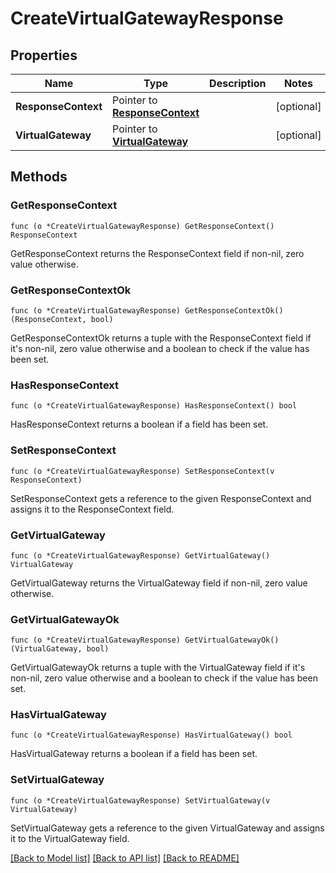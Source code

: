 # CreateVirtualGatewayResponse

## Properties

Name | Type | Description | Notes
------------ | ------------- | ------------- | -------------
**ResponseContext** | Pointer to [**ResponseContext**](ResponseContext.md) |  | [optional] 
**VirtualGateway** | Pointer to [**VirtualGateway**](VirtualGateway.md) |  | [optional] 

## Methods

### GetResponseContext

`func (o *CreateVirtualGatewayResponse) GetResponseContext() ResponseContext`

GetResponseContext returns the ResponseContext field if non-nil, zero value otherwise.

### GetResponseContextOk

`func (o *CreateVirtualGatewayResponse) GetResponseContextOk() (ResponseContext, bool)`

GetResponseContextOk returns a tuple with the ResponseContext field if it's non-nil, zero value otherwise
and a boolean to check if the value has been set.

### HasResponseContext

`func (o *CreateVirtualGatewayResponse) HasResponseContext() bool`

HasResponseContext returns a boolean if a field has been set.

### SetResponseContext

`func (o *CreateVirtualGatewayResponse) SetResponseContext(v ResponseContext)`

SetResponseContext gets a reference to the given ResponseContext and assigns it to the ResponseContext field.

### GetVirtualGateway

`func (o *CreateVirtualGatewayResponse) GetVirtualGateway() VirtualGateway`

GetVirtualGateway returns the VirtualGateway field if non-nil, zero value otherwise.

### GetVirtualGatewayOk

`func (o *CreateVirtualGatewayResponse) GetVirtualGatewayOk() (VirtualGateway, bool)`

GetVirtualGatewayOk returns a tuple with the VirtualGateway field if it's non-nil, zero value otherwise
and a boolean to check if the value has been set.

### HasVirtualGateway

`func (o *CreateVirtualGatewayResponse) HasVirtualGateway() bool`

HasVirtualGateway returns a boolean if a field has been set.

### SetVirtualGateway

`func (o *CreateVirtualGatewayResponse) SetVirtualGateway(v VirtualGateway)`

SetVirtualGateway gets a reference to the given VirtualGateway and assigns it to the VirtualGateway field.


[[Back to Model list]](../README.md#documentation-for-models) [[Back to API list]](../README.md#documentation-for-api-endpoints) [[Back to README]](../README.md)


